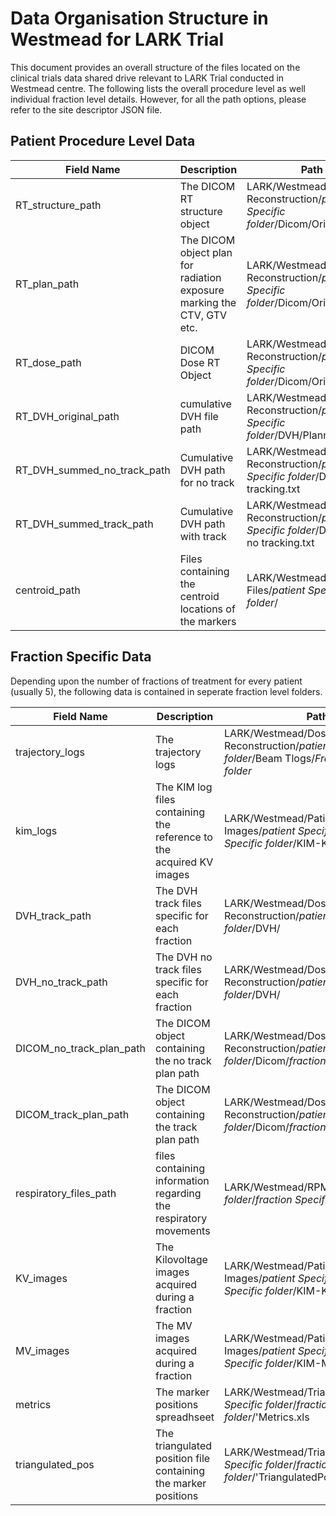 # Data Organisation Structure in Westmead for LARK Trial

This document provides an overall structure of the files located on the clinical trials data shared drive relevant to LARK Trial conducted in Westmead centre. The following lists the overall procedure level as well individual fraction level details. However, for all the path options, please refer to the site descriptor JSON file.

## Patient Procedure Level Data

| Field Name | Description | Path | Remarks |
| --- | --- | --- | --- |
| RT_structure_path | The DICOM RT structure object | LARK/Westmead/Dose Reconstruction/_patient Specific folder_/Dicom/Original/ | |
| RT_plan_path | The DICOM object plan for radiation exposure marking the CTV, GTV etc. | LARK/Westmead/Dose Reconstruction/_patient Specific folder_/Dicom/Original/ | |
| RT_dose_path | DICOM Dose RT Object | LARK/Westmead/Dose Reconstruction/_patient Specific folder_/Dicom/Original/ | |
| RT_DVH_original_path | cumulative DVH file path | LARK/Westmead/Dose Reconstruction/_patient Specific folder_/DVH/PlannedDVH.txt | |
| RT_DVH_summed_no_track_path | Cumulative DVH path for no track | LARK/Westmead/Dose Reconstruction/_patient Specific folder_/DVH/Sum tracking.txt | |
| RT_DVH_summed_track_path | Cumulative DVH path with track | LARK/Westmead/Dose Reconstruction/_patient Specific folder_/DVH/Sum no tracking.txt | |
| centroid_path | Files containing the centroid locations of the markers | LARK/Westmead/Patient Files/_patient Specific folder_/ | |

## Fraction Specific Data

Depending upon the number of fractions of treatment for every patient (usually 5), the following data is contained in seperate fraction level folders.

| Field Name | Description | Path | Remarks |
| --- | --- | --- | --- |
| trajectory_logs | The trajectory logs | LARK/Westmead/Dose Reconstruction/_patient Specific folder_/Beam Tlogs/_Fraction specific folder_ | |
| kim_logs | The KIM log files containing the reference to the acquired KV images | LARK/Westmead/Patient Images/_patient Specific folder_/_fraction Specific folder_/KIM-KV | |
| DVH_track_path | The DVH track files specific for each fraction | LARK/Westmead/Dose Reconstruction/_patient Specific folder_/DVH/ | |
| DVH_no_track_path | The DVH no track files specific for each fraction | LARK/Westmead/Dose Reconstruction/_patient Specific folder_/DVH/ | |
| DICOM_no_track_plan_path | The DICOM object containing the no track plan path | LARK/Westmead/Dose Reconstruction/_patient Specific folder_/Dicom/_fraction Specific folder_/ | |
| DICOM_track_plan_path | The DICOM object containing the track plan path | LARK/Westmead/Dose Reconstruction/_patient Specific folder_/Dicom/_fraction Specific folder_/ | |
| respiratory_files_path | files containing information regarding the respiratory movements | LARK/Westmead/RPM/_patient Specific folder_/_fraction Specific folder_/ | |
| KV_images | The Kilovoltage images acquired during a fraction | LARK/Westmead/Patient Images/_patient Specific folder_/_fraction Specific folder_/KIM-KV | |
| MV_images | The MV images acquired during a fraction | LARK/Westmead/Patient Images/_patient Specific folder_/_fraction Specific folder_/KIM-MV | |
| metrics | The marker positions spreadhseet | LARK/Westmead/Triangulations/_patient Specific folder_/_fraction Specific folder_/'Metrics.xls | |
| triangulated_pos | The triangulated position file containing the marker positions | LARK/Westmead/Triangulations/_patient Specific folder_/_fraction Specific folder_/'TriangulatedPositions.xls | |
